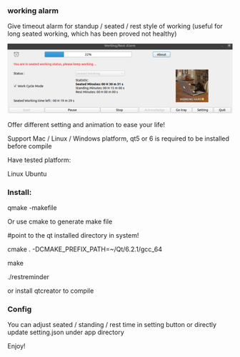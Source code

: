 ### working alarm
Give timeout alarm for standup / seated / rest style of working (useful for long seated working, which has been proved not healthy)

![ScreenShot](https://github.com/softengineer/working-alarm/blob/master/images/screenshot.png)

Offer different setting and animation to ease your life!

Support Mac / Linux / Windows platform, qt5 or 6 is required to be installed before compile

Have tested platform:

   Linux Ubuntu

### Install:

qmake -makefile

Or use cmake to generate make file

#point to the qt installed directory in system!

cmake . -DCMAKE_PREFIX_PATH=~/Qt/6.2.1/gcc_64 

make

./restreminder

or install qtcreator to compile 

### Config

You can adjust seated / standing / rest time in setting button or directly update setting.json under app directory

Enjoy!
